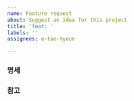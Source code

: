 ```yaml
---
name: Feature request
about: Suggest an idea for this project
title: 'feat: '
labels: ''
assignees: e-tae-hyeon

---
```


### 명세

### 참고
